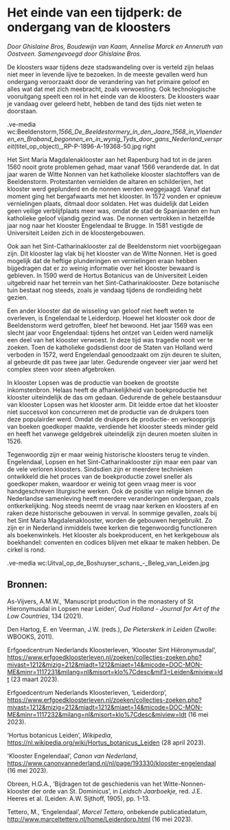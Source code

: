 # Het einde van een tijdperk: de ondergang van de kloosters 
*Door Ghislaine Bros, Boudewijn van Kaam, Annelise Marck en Anneruth van Oostveen. Samengevoegd door Ghislaine Bros.*

De kloosters waar tijdens deze stadswandeling over is verteld zijn helaas niet meer in levende lijve te bezoeken. In de meeste gevallen werd hun ondergang veroorzaakt door de verandering van het primaire geloof en alles wat dat met zich meebracht, zoals verwoesting. Ook technologische vooruitgang speelt een rol in het einde van de kloosters. De kloosters waar je vandaag over geleerd hebt, hebben de tand des tijds niet weten te doorstaan.

.ve-media wc:Beeldenstorm,_1566_De_Beeldestormery_in_den_Jaare_1568_in_Vlaenderen_en_Braband_begonnen_en_in_wynig_Tyds_door_gans_Nederland_verspreit_(titel_op_object),_RP-P-1896-A-19368-50.jpg right

Het Sint Maria Magdalenaklooster aan het Rapenburg had tot in de jaren 1560 nooit grote problemen gehad, maar vanaf 1566 veranderde dat. In dat jaar waren de Witte Nonnen van het katholieke klooster slachtoffers van de Beeldenstorm. Protestanten vernielden de altaren en schilderijen, het klooster werd geplunderd en de nonnen werden weggejaagd. Vanaf dat moment ging het bergafwaarts met het klooster. In 1572 vonden er opnieuw vernielingen plaats, ditmaal door soldaten. Het was duidelijk dat Leiden geen veilige verblijfplaats meer was, omdat de stad de Spanjaarden en hun katholieke geloof vijandig gezind was. De nonnen vertrokken in hetzelfde jaar nog naar het klooster Engelendaal te Brugge. In 1581 vestigde de Universiteit Leiden zich in de kloostergebouwen.

Ook aan het Sint-Catharinaklooster zal de Beeldenstorm niet voorbijgegaan zijn. Dit klooster lag vlak bij het klooster van de Witte Nonnen. Het is goed mogelijk dat de heftige plunderingen en vernielingen eraan hebben bijgedragen dat er zo weinig informatie over het klooster bewaard is gebleven. In 1590 werd de Hortus Botanicus van de Universiteit Leiden uitgebreid naar het terrein van het Sint-Catharinaklooster. Deze botanische tuin bestaat nog steeds, zoals je vandaag tijdens de rondleiding hebt gezien. 
	
Een ander klooster dat de wisseling van geloof niet heeft weten te overleven, is Engelendaal te Leiderdorp. Hoewel het klooster ook door de Beeldenstorm werd getroffen, bleef het bewoond. Het jaar 1569 was een slecht jaar voor Engelendaal: tijdens het ontzet van Leiden werd namelijk een deel van het klooster verwoest. In deze tijd was tragedie nooit ver te zoeken. Toen de katholieke godsdienst door de Staten van Holland werd verboden in 1572, werd Engelendaal genoodzaakt om zijn deuren te sluiten, al gebeurde dit pas twee jaar later. Gedurende ongeveer vier jaar werd het complex steen voor steen afgebroken.

In klooster Lopsen was de productie van boeken de grootste inkomstenbron. Helaas heeft de afhankelijkheid van boekproductie het klooster uiteindelijk de das om gedaan. Gedurende de gehele bestaansduur van klooster Lopsen was het klooster arm. Dit leidde ertoe dat het klooster niet succesvol kon concurreren met de productie van de drukpers toen deze populairder werd. Omdat de drukpers de productie- en verkoopprijs van boeken goedkoper maakte, verdiende het klooster steeds minder geld en heeft het vanwege geldgebrek uiteindelijk zijn deuren moeten sluiten in 1526.

Tegenwoordig zijn er maar weinig historische kloosters terug te vinden. Engelendaal, Lopsen en het Sint-Catharinaklooster zijn maar een paar van de vele verloren kloosters. Sindsdien zijn er meerdere technieken ontwikkeld die het proces van de boekproductie zowel sneller als goedkoper maken, waardoor er weinig tot geen vraag meer is voor handgeschreven liturgische werken. Ook de positie van religie binnen de Nederlandse samenleving heeft meerdere veranderingen ondergaan, zoals ontkerkelijking. Nog steeds neemt de vraag naar kerken en kloosters af en raken deze historische gebouwen in verval. In sommige gevallen, zoals bij het Sint Maria Magdalenaklooster, worden de gebouwen hergebruikt. Zo zijn er in Nederland inmiddels twee kerken die tegenwoordig functioneren als boekenwinkels. Het klooster als boekproducent, en het kerkgebouw als boekhandel: conventen en codices blijven met elkaar te maken hebben. De cirkel is rond. 

.ve-media wc:Uitval_op_de_Boshuyser_schans_-_Beleg_van_Leiden.jpg

## Bronnen:
As-Vijvers, A.M.W., ‘Manuscript production in the monastery of St Hieronymusdal in Lopsen near Leiden’, *Oud Holland - Journal for Art of the Low Countries*, 134 (2021).

Den Hartog, E. en Veerman, J.W. (reds.), *De Pieterskerk in Leiden* (Zwolle: WBOOKS, 2011).

Erfgoedcentrum Nederlands Kloosterleven, ‘Klooster Sint Hiëronymusdal’, <https://www.erfgoedkloosterleven.nl/zoeken/collecties-zoeken.php?mivast=1212&mizig=212&miadt=1212&miaet=14&micode=DOC-MON-ME&minr=1117231&milang=nl&misort=klo%7Cdesc&mif3=Leiden&miview=ldt> (23 maart 2023).

Erfgoedcentrum Nederlands Kloosterleven, ‘Leiderdorp’,
<https://www.erfgoedkloosterleven.nl/zoeken/collecties-zoeken.php?mivast=1212&mizig=212&miadt=1212&miaet=14&micode=DOC-MON-ME&minr=1117232&milang=nl&misort=klo%7Cdesc&miview=ldt> (16 mei 2023).

‘Hortus botanicus Leiden’, *Wikipedia*, <https://nl.wikipedia.org/wiki/Hortus_botanicus_Leiden> (28 april 2023).

'Klooster Engelendaal’, *Canon van Nederland*, <https://www.canonvannederland.nl/nl/page/193330/klooster-engelendaal> (16 mei 2023).

Obreen, H.G.A., ‘Bijdragen tot de geschiedenis van het Witte-Nonnen-klooster der orde van St. Dominicus’, in *Leidsch Jaarboekje,* red. J.E. Heeres et al. (Leiden: A.W. Sijthoff, 1905), pp. 1-13.

Tettero, M., ‘Engelendaal’, *Marcel Tettero*, onbekende publicatiedatum,
<http://www.marceltettero.nl/home/Leiderdorp.html> (16 mei 2023).

